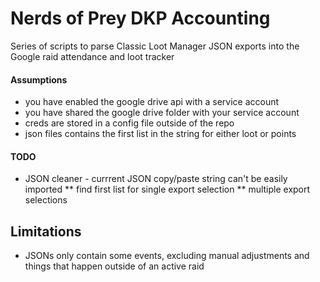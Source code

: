 # Nerds of Prey DKP Accounting
Series of scripts to parse Classic Loot Manager JSON exports into the Google raid attendance and loot tracker

#### Assumptions
* you have enabled the google drive api with a service account
* you have shared the google drive folder with your service account
* creds are stored in a config file outside of the repo
* json files contains the first list in the string for either loot or points

#### TODO
* JSON cleaner - currrent JSON copy/paste string can't be easily imported
** find first list for single export selection
** multiple export selections

## Limitations
* JSONs only contain some events, excluding manual adjustments and things that happen outside of an active raid

